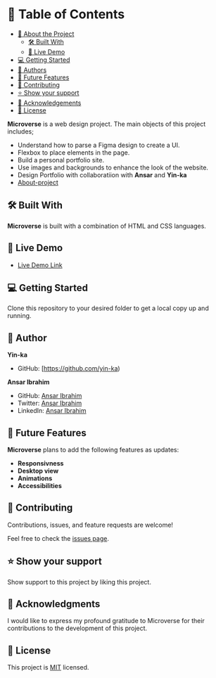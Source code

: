 # 📗 Table of Contents

- [📖 About the Project](#about-project)
  - [🛠 Built With](#built-with)
  - [🚀 Live Demo](#live-demo)
- [💻 Getting Started](#getting-started)
- [👥 Authors](#authors)
- [🔭 Future Features](#future-features)
- [🤝 Contributing](#contributing)
- [⭐️ Show your support](#support)
- [🙏 Acknowledgements](#acknowledgements)
- [📝 License](#license)


**Microverse** is a web design project. The main objects of this project includes;
- Understand how to parse a Figma design to create a UI.
- Flexbox to place elements in the page.
- Build a personal portfolio site.
- Use images and backgrounds to enhance the look of the website.
- Design Portfolio with collaboratiion with **Ansar** and **Yin-ka**
- [About-project](https://www.loom.com/share/500ca0a3bd674509883a2ba520bc34f5)

## 🛠 Built With 
**Microverse** is built with a combination of HTML and CSS languages.

## 🚀 Live Demo 

- [Live Demo Link](https://yin-ka.github.io/Microverse/)


## 💻 Getting Started 

Clone this repository to your desired folder to get a local copy up and running.


## 👤 **Author**

**Yin-ka**
- GitHub: [https://github.com/yin-ka)

 **Ansar Ibrahim**

- GitHub: [Ansar Ibrahim](https://github.com/AnsarIbrahim)
- Twitter: [Ansar Ibrahim](https://twitter.com/ansaradheeb)
- LinkedIn: [Ansar Ibrahim](https://linkedin.com/in/ansar-ibrahim-61447424a/)


## 🔭 Future Features

**Microverse** plans to add the following features as updates:
-  **Responsivness**
-  **Desktop view**
-  **Animations**
-  **Accessibilities**


## 🤝 Contributing 

Contributions, issues, and feature requests are welcome!

Feel free to check the [issues page](../../issues/).

## ⭐️ Show your support 

Show support  to this project by liking this project.


## 🙏 Acknowledgments 

I would like to express my profound gratitude to Microverse for their contributions to the development of this project.


## 📝 License 
This project is [MIT](./LICENSE) licensed.

